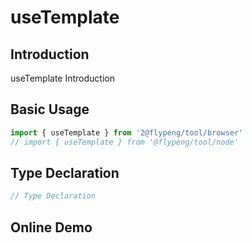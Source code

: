 # useTemplate

## Introduction

useTemplate Introduction

## Basic Usage

```ts
import { useTemplate } from '2@flypeng/tool/browser'
// import { useTemplate } from '@flypeng/tool/node'
```

## Type Declaration

```ts
// Type Declaration
```

## Online Demo

<preview path="./xxx/xx.vue" title="title" description="description"></preview>
